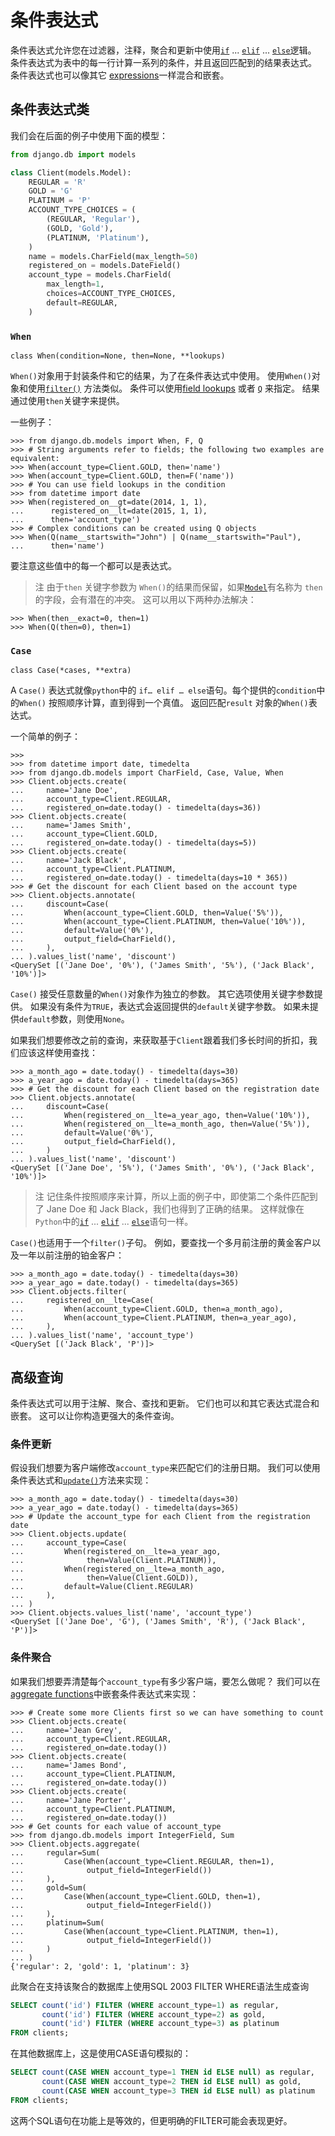 # 条件表达式

条件表达式允许您在过滤器，注释，聚合和更新中使用[`if`](https://docs.python.org/3/reference/compound_stmts.html#if) ... [`elif`](https://docs.python.org/3/reference/compound_stmts.html#elif) ... [`else`](https://docs.python.org/3/reference/compound_stmts.html#else)逻辑。 条件表达式为表中的每一行计算一系列的条件，并且返回匹配到的结果表达式。 条件表达式也可以像其它 [expressions](https://yiyibooks.cn/__trs__/xx/Django_1.11.6/ref/models/expressions.html)一样混合和嵌套。

## 条件表达式类

我们会在后面的例子中使用下面的模型：

```python
from django.db import models

class Client(models.Model):
    REGULAR = 'R'
    GOLD = 'G'
    PLATINUM = 'P'
    ACCOUNT_TYPE_CHOICES = (
        (REGULAR, 'Regular'),
        (GOLD, 'Gold'),
        (PLATINUM, 'Platinum'),
    )
    name = models.CharField(max_length=50)
    registered_on = models.DateField()
    account_type = models.CharField(
        max_length=1,
        choices=ACCOUNT_TYPE_CHOICES,
        default=REGULAR,
    )
```

### `When`
```
class When(condition=None, then=None, **lookups)
```

`When()`对象用于封装条件和它的结果，为了在条件表达式中使用。 使用`When()`对象和使用[`filter()`](https://yiyibooks.cn/__trs__/xx/Django_1.11.6/ref/models/querysets.html#django.db.models.query.QuerySet.filter) 方法类似。 条件可以使用[field lookups](https://yiyibooks.cn/__trs__/xx/Django_1.11.6/ref/models/querysets.html#field-lookups) 或者 [`Q`](https://yiyibooks.cn/__trs__/xx/Django_1.11.6/ref/models/querysets.html#django.db.models.Q) 来指定。 结果通过使用`then`关键字来提供。

一些例子：

```shell
>>> from django.db.models import When, F, Q
>>> # String arguments refer to fields; the following two examples are equivalent:
>>> When(account_type=Client.GOLD, then='name')
>>> When(account_type=Client.GOLD, then=F('name'))
>>> # You can use field lookups in the condition
>>> from datetime import date
>>> When(registered_on__gt=date(2014, 1, 1),
...      registered_on__lt=date(2015, 1, 1),
...      then='account_type')
>>> # Complex conditions can be created using Q objects
>>> When(Q(name__startswith="John") | Q(name__startswith="Paul"),
...      then='name')
```

要注意这些值中的每一个都可以是表达式。

> 注
由于`then` 关键字参数为 `When()`的结果而保留，如果[`Model`](https://yiyibooks.cn/__trs__/xx/Django_1.11.6/ref/models/instances.html#django.db.models.Model)有名称为 `then`的字段，会有潜在的冲突。 这可以用以下两种办法解决：

```shell
>>> When(then__exact=0, then=1)
>>> When(Q(then=0), then=1)
```

### `Case`
```
class Case(*cases, **extra)
```

A `Case()` 表达式就像`python`中的 `if… elif … else`语句。每个提供的`condition`中的`When()` 按照顺序计算，直到得到一个真值。 返回匹配`result` 对象的`When()`表达式。

一个简单的例子：

```shell
>>>
>>> from datetime import date, timedelta
>>> from django.db.models import CharField, Case, Value, When
>>> Client.objects.create(
...     name='Jane Doe',
...     account_type=Client.REGULAR,
...     registered_on=date.today() - timedelta(days=36))
>>> Client.objects.create(
...     name='James Smith',
...     account_type=Client.GOLD,
...     registered_on=date.today() - timedelta(days=5))
>>> Client.objects.create(
...     name='Jack Black',
...     account_type=Client.PLATINUM,
...     registered_on=date.today() - timedelta(days=10 * 365))
>>> # Get the discount for each Client based on the account type
>>> Client.objects.annotate(
...     discount=Case(
...         When(account_type=Client.GOLD, then=Value('5%')),
...         When(account_type=Client.PLATINUM, then=Value('10%')),
...         default=Value('0%'),
...         output_field=CharField(),
...     ),
... ).values_list('name', 'discount')
<QuerySet [('Jane Doe', '0%'), ('James Smith', '5%'), ('Jack Black', '10%')]>
```

`Case()` 接受任意数量的`When()`对象作为独立的参数。 其它选项使用关键字参数提供。 如果没有条件为`TRUE`，表达式会返回提供的`default`关键字参数。 如果未提供`default`参数，则使用`None`。

如果我们想要修改之前的查询，来获取基于`Client`跟着我们多长时间的折扣，我们应该这样使用查找：

```shell
>>> a_month_ago = date.today() - timedelta(days=30)
>>> a_year_ago = date.today() - timedelta(days=365)
>>> # Get the discount for each Client based on the registration date
>>> Client.objects.annotate(
...     discount=Case(
...         When(registered_on__lte=a_year_ago, then=Value('10%')),
...         When(registered_on__lte=a_month_ago, then=Value('5%')),
...         default=Value('0%'),
...         output_field=CharField(),
...     )
... ).values_list('name', 'discount')
<QuerySet [('Jane Doe', '5%'), ('James Smith', '0%'), ('Jack Black', '10%')]>
```

> 注
记住条件按照顺序来计算，所以上面的例子中，即使第二个条件匹配到了 Jane Doe 和 Jack Black，我们也得到了正确的结果。 这样就像在`Python`中的[`if`](https://docs.python.org/3/reference/compound_stmts.html#if) ... [`elif`](https://docs.python.org/3/reference/compound_stmts.html#elif) ... [`else`](https://docs.python.org/3/reference/compound_stmts.html#else)语句一样。

`Case()`也适用于一个`filter()`子句。 例如，要查找一个多月前注册的黄金客户以及一年以前注册的铂金客户：

```shell
>>> a_month_ago = date.today() - timedelta(days=30)
>>> a_year_ago = date.today() - timedelta(days=365)
>>> Client.objects.filter(
...     registered_on__lte=Case(
...         When(account_type=Client.GOLD, then=a_month_ago),
...         When(account_type=Client.PLATINUM, then=a_year_ago),
...     ),
... ).values_list('name', 'account_type')
<QuerySet [('Jack Black', 'P')]>
```

## 高级查询

条件表达式可以用于注解、聚合、查找和更新。 它们也可以和其它表达式混合和嵌套。 这可以让你构造更强大的条件查询。

### 条件更新

假设我们想要为客户端修改`account_type`来匹配它们的注册日期。 我们可以使用条件表达式和[`update()`](https://yiyibooks.cn/__trs__/xx/Django_1.11.6/ref/models/querysets.html#django.db.models.query.QuerySet.update)方法来实现：

```shell
>>> a_month_ago = date.today() - timedelta(days=30)
>>> a_year_ago = date.today() - timedelta(days=365)
>>> # Update the account_type for each Client from the registration date
>>> Client.objects.update(
...     account_type=Case(
...         When(registered_on__lte=a_year_ago,
...              then=Value(Client.PLATINUM)),
...         When(registered_on__lte=a_month_ago,
...              then=Value(Client.GOLD)),
...         default=Value(Client.REGULAR)
...     ),
... )
>>> Client.objects.values_list('name', 'account_type')
<QuerySet [('Jane Doe', 'G'), ('James Smith', 'R'), ('Jack Black', 'P')]>
```

### 条件聚合

如果我们想要弄清楚每个`account_type`有多少客户端，要怎么做呢？ 我们可以在[aggregate functions](https://yiyibooks.cn/__trs__/xx/Django_1.11.6/ref/models/querysets.html#aggregation-functions)中嵌套条件表达式来实现：

```shell
>>> # Create some more Clients first so we can have something to count
>>> Client.objects.create(
...     name='Jean Grey',
...     account_type=Client.REGULAR,
...     registered_on=date.today())
>>> Client.objects.create(
...     name='James Bond',
...     account_type=Client.PLATINUM,
...     registered_on=date.today())
>>> Client.objects.create(
...     name='Jane Porter',
...     account_type=Client.PLATINUM,
...     registered_on=date.today())
>>> # Get counts for each value of account_type
>>> from django.db.models import IntegerField, Sum
>>> Client.objects.aggregate(
...     regular=Sum(
...         Case(When(account_type=Client.REGULAR, then=1),
...              output_field=IntegerField())
...     ),
...     gold=Sum(
...         Case(When(account_type=Client.GOLD, then=1),
...              output_field=IntegerField())
...     ),
...     platinum=Sum(
...         Case(When(account_type=Client.PLATINUM, then=1),
...              output_field=IntegerField())
...     )
... )
{'regular': 2, 'gold': 1, 'platinum': 3}
```
此聚合在支持该聚合的数据库上使用SQL 2003 FILTER WHERE语法生成查询

```sql
SELECT count('id') FILTER (WHERE account_type=1) as regular,
       count('id') FILTER (WHERE account_type=2) as gold,
       count('id') FILTER (WHERE account_type=3) as platinum
FROM clients;
```
在其他数据库上，这是使用CASE语句模拟的：
```sql
SELECT count(CASE WHEN account_type=1 THEN id ELSE null) as regular,
       count(CASE WHEN account_type=2 THEN id ELSE null) as gold,
       count(CASE WHEN account_type=3 THEN id ELSE null) as platinum
FROM clients;
```
这两个SQL语句在功能上是等效的，但更明确的FILTER可能会表现更好。